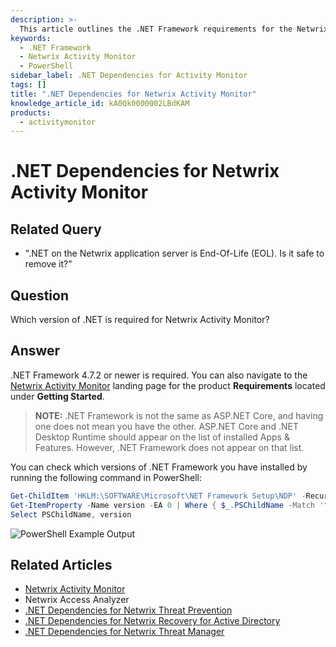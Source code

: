 ```yaml
---
description: >-
  This article outlines the .NET Framework requirements for the Netwrix Activity Monitor and provides guidance on checking installed versions.
keywords:
  - .NET Framework
  - Netwrix Activity Monitor
  - PowerShell
sidebar_label: .NET Dependencies for Activity Monitor
tags: []
title: ".NET Dependencies for Netwrix Activity Monitor"
knowledge_article_id: kA0Qk0000002LBdKAM
products:
  - activitymonitor
---
```


# .NET Dependencies for Netwrix Activity Monitor

## Related Query

- ".NET on the Netwrix application server is End-Of-Life (EOL). Is it safe to remove it?"

## Question

Which version of .NET is required for Netwrix Activity Monitor?

## Answer

.NET Framework 4.7.2 or newer is required. You can also navigate to the [Netwrix Activity Monitor](https://docs.netwrix.com/docs/activitymonitor/8_0) landing page for the product **Requirements** located under **Getting Started**.

> **NOTE:** .NET Framework is not the same as ASP.NET Core, and having one does not mean you have the other. ASP.NET Core and .NET Desktop Runtime should appear on the list of installed Apps & Features. However, .NET Framework does not appear on that list.

You can check which versions of .NET Framework you have installed by running the following command in PowerShell:

```powershell
Get-ChildItem 'HKLM:\SOFTWARE\Microsoft\NET Framework Setup\NDP' -Recurse | 
Get-ItemProperty -Name version -EA 0 | Where { $_.PSChildName -Match '^(?!S)\p{L}'} | 
Select PSChildName, version
```

![PowerShell Example Output](https://nwxcorp.file.force.com/servlet/rtaImage?eid=ka0Qk000000E7Hl&feoid=00N0g000004CA0p&refid=0EMQk00000BprDf)

## Related Articles

- [Netwrix Activity Monitor](https://docs.netwrix.com/docs/activitymonitor/8_0)
- Netwrix Access Analyzer
- [.NET Dependencies for Netwrix Threat Prevention](/docs/kb/activitymonitor/net_dependencies_for_netwrix_threat_prevention.md)
- [.NET Dependencies for Netwrix Recovery for Active Directory](/docs/kb/activitymonitor/net_dependencies_for_netwrix_recovery_for_active_directory.md)
- [.NET Dependencies for Netwrix Threat Manager](/docs/kb/activitymonitor/net_dependencies_for_netwrix_threat_manager.md)